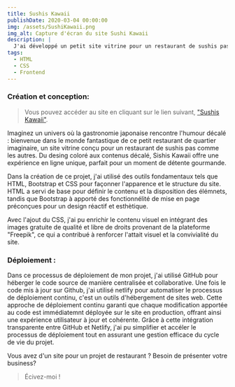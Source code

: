 ```yaml
---
title: Sushis Kawaii
publishDate: 2020-03-04 00:00:00
img: /assets/SushiKawaii.png
img_alt: Capture d'écran du site Sushi Kawaii
description: |
  J'ai développé un petit site vitrine pour un restaurant de sushis pas comme les autres !
tags:
  - HTML
  - CSS
  - Frontend
---
```


### Création et conception:

> Vous pouvez accéder au site en cliquant sur le lien suivant, <a href="https://sushikawaii.netlify.app">"Sushis Kawaii"</a>.

Imaginez un univers où la gastronomie japonaise rencontre l'humour décalé : bienvenue dans le monde fantastique de ce petit restaurant de quartier imaginaire, un site vitrine conçu pour un restaurant de sushis pas comme les autres. Du desing coloré aux contenus décalé, Sishis Kawaii offre une expérience en ligne unique, parfait pour un moment de détente gourmande.

Dans la création de ce projet, j'ai utilisé des outils fondamentaux tels que HTML, Bootstrap et CSS pour façonner l'apparence et le structure du site. HTML a servi de base pour définir le contenu et la disposition des élémnets, tandis que Bootstrap à apporté des fonctionnélité de mise en page préconçues pour un design réactif et esthètique.

Avec l'ajout du CSS, j'ai pu enrichir le contenu visuel en intégrant des images gratuite de qualité et libre de droits provenant de la plateforme "Freepik", ce qui a contribué à renforcer l'attait visuel et la convivialité du site.

### Déploiement :

Dans ce processus de déploiement de mon projet, j'ai utilisé GitHub pour héberger le code source de manière centralisée et collaborative. Une fois le code mis à jour sur Github, j'ai utilisé netlify pour automatiser le processus de déploiement continu, c'est un outils d'hébergement de sites web. Cette approche de déploiement continu garanti que chaque modification apportée au code est immédiatemnt déployée sur le site en production, offrant ainsi une expérience utilisateur à jour et cohérente. Grâce à cette intégration transparente entre GitHub et Netlify, j'ai pu simplifier et accéler le processus de déploiement tout en assurant une gestion efficace du cycle de vie du projet.

Vous avez d'un site pour un projet de restaurant ? Besoin de présenter votre business?

> Écivez-moi !
